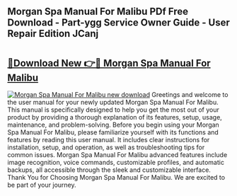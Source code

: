 ## Morgan Spa Manual For Malibu PDf Free Download - Part-ygg Service Owner Guide - User Repair Edition JCanj

# <h2><a href="http://bc83221.oget.top/?id=Morgan+Spa+Manual+For+Malibu">🔗Download New 👉🔴 Morgan Spa Manual For Malibu</a></h2>

[![Morgan Spa Manual For Malibu new download](https://i.imgur.com/5g1atiW.png)](http://bc83221.oget.top/?id=Morgan+Spa+Manual+For+Malibu)
Greetings and welcome to the user manual for your newly updated Morgan Spa Manual For Malibu. This manual is specifically designed to help you get the most out of your product by providing a thorough explanation of its features, setup, usage, maintenance, and problem-solving. Before you begin using your Morgan Spa Manual For Malibu, please familiarize yourself with its functions and features by reading this user manual. It includes clear instructions for installation, setup, and operation, as well as troubleshooting tips for common issues. Morgan Spa Manual For Malibu advanced features include image recognition, voice commands, customizable profiles, and automatic backups, all accessible through the sleek and customizable interface. Thank You for Choosing Morgan Spa Manual For Malibu. We are excited to be part of your journey.
